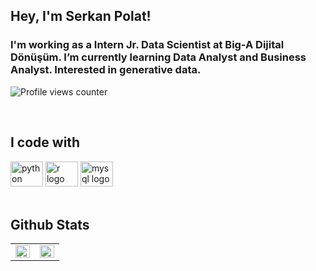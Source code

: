 ## Hey, I'm Serkan Polat!  
 
### I'm working as a Intern Jr. Data Scientist at **Big-A Dijital Dönüşüm**. I’m currently learning Data Analyst and Business Analyst. Interested in generative data.  
![Profile views counter](https://komarev.com/ghpvc/?username=serkannpolatt&&style=flat-square)  

<br/>  

## I code with
<div align="left">
  <img src="https://cdn.jsdelivr.net/gh/devicons/devicon/icons/python/python-original.svg" height="40" width="52" alt="python logo"  />
  <img src="https://cdn.jsdelivr.net/gh/devicons/devicon/icons/r/r-original.svg" height="40" width="52" alt="r logo"  />
  <img src="https://cdn.jsdelivr.net/gh/devicons/devicon/icons/mysql/mysql-original.svg" height="40" width="52" alt="mysql logo"  />
</div>


<br/>  

## Github Stats  
<table><tr><td valign="top" width="50%">

<img src="https://github-readme-stats.vercel.app/api?username=serkannpolatt&show_icons=true&count_private=true&hide_border=true" align="left" style="width: 100%" />

</td><td valign="top" width="50%">

<img src="https://github-readme-stats.vercel.app/api/top-langs/?username=serkannpolatt&hide_border=true&layout=compact" align="left" style="width: 100%" />

</td></tr></table>  

<br/>  

  








